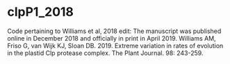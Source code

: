 # clpP1_2018
Code pertaining to Williams et al, 2018
edit: The manuscript was published online in December 2018 and officially in print in April 2019. 
Williams AM, Friso G, van Wijk KJ, Sloan DB. 2019. Extreme variation in rates of evolution in the plastid Clp protease complex. The Plant Journal. 98: 243-259.
